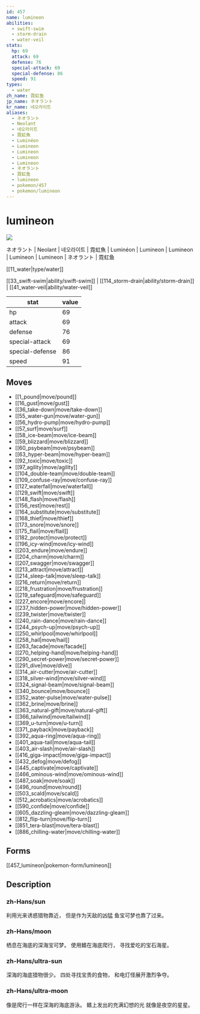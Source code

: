 ```yaml
---
id: 457
name: lumineon
abilities:
  - swift-swim
  - storm-drain
  - water-veil
stats:
  hp: 69
  attack: 69
  defense: 76
  special-attack: 69
  special-defense: 86
  speed: 91
types:
  - water
zh_name: 霓虹鱼
jp_name: ネオラント
kr_name: 네오라이트
aliases:
  - ネオラント
  - Neolant
  - 네오라이트
  - 霓虹魚
  - Luminéon
  - Lumineon
  - Lumineon
  - Lumineon
  - Lumineon
  - ネオラント
  - 霓虹鱼
  - lumineon
  - pokemon/457
  - pokemon/lumineon
---
```

# lumineon

![](https://raw.githubusercontent.com/PokeAPI/sprites/master/sprites/pokemon/457.png)

ネオラント | Neolant | 네오라이트 | 霓虹魚 | Luminéon | Lumineon | Lumineon | Lumineon | Lumineon | ネオラント | 霓虹鱼

[[11_water|type/water]]

[[33_swift-swim|ability/swift-swim]] | [[114_storm-drain|ability/storm-drain]] | [[41_water-veil|ability/water-veil]]

|stat|value|
|---|---|
|hp|69|
|attack|69|
|defense|76|
|special-attack|69|
|special-defense|86|
|speed|91|


## Moves

- [[1_pound|move/pound]]
- [[16_gust|move/gust]]
- [[36_take-down|move/take-down]]
- [[55_water-gun|move/water-gun]]
- [[56_hydro-pump|move/hydro-pump]]
- [[57_surf|move/surf]]
- [[58_ice-beam|move/ice-beam]]
- [[59_blizzard|move/blizzard]]
- [[60_psybeam|move/psybeam]]
- [[63_hyper-beam|move/hyper-beam]]
- [[92_toxic|move/toxic]]
- [[97_agility|move/agility]]
- [[104_double-team|move/double-team]]
- [[109_confuse-ray|move/confuse-ray]]
- [[127_waterfall|move/waterfall]]
- [[129_swift|move/swift]]
- [[148_flash|move/flash]]
- [[156_rest|move/rest]]
- [[164_substitute|move/substitute]]
- [[168_thief|move/thief]]
- [[173_snore|move/snore]]
- [[175_flail|move/flail]]
- [[182_protect|move/protect]]
- [[196_icy-wind|move/icy-wind]]
- [[203_endure|move/endure]]
- [[204_charm|move/charm]]
- [[207_swagger|move/swagger]]
- [[213_attract|move/attract]]
- [[214_sleep-talk|move/sleep-talk]]
- [[216_return|move/return]]
- [[218_frustration|move/frustration]]
- [[219_safeguard|move/safeguard]]
- [[227_encore|move/encore]]
- [[237_hidden-power|move/hidden-power]]
- [[239_twister|move/twister]]
- [[240_rain-dance|move/rain-dance]]
- [[244_psych-up|move/psych-up]]
- [[250_whirlpool|move/whirlpool]]
- [[258_hail|move/hail]]
- [[263_facade|move/facade]]
- [[270_helping-hand|move/helping-hand]]
- [[290_secret-power|move/secret-power]]
- [[291_dive|move/dive]]
- [[314_air-cutter|move/air-cutter]]
- [[318_silver-wind|move/silver-wind]]
- [[324_signal-beam|move/signal-beam]]
- [[340_bounce|move/bounce]]
- [[352_water-pulse|move/water-pulse]]
- [[362_brine|move/brine]]
- [[363_natural-gift|move/natural-gift]]
- [[366_tailwind|move/tailwind]]
- [[369_u-turn|move/u-turn]]
- [[371_payback|move/payback]]
- [[392_aqua-ring|move/aqua-ring]]
- [[401_aqua-tail|move/aqua-tail]]
- [[403_air-slash|move/air-slash]]
- [[416_giga-impact|move/giga-impact]]
- [[432_defog|move/defog]]
- [[445_captivate|move/captivate]]
- [[466_ominous-wind|move/ominous-wind]]
- [[487_soak|move/soak]]
- [[496_round|move/round]]
- [[503_scald|move/scald]]
- [[512_acrobatics|move/acrobatics]]
- [[590_confide|move/confide]]
- [[605_dazzling-gleam|move/dazzling-gleam]]
- [[812_flip-turn|move/flip-turn]]
- [[851_tera-blast|move/tera-blast]]
- [[886_chilling-water|move/chilling-water]]

## Forms



[[457_lumineon|pokemon-form/lumineon]]

## Description

### zh-Hans/sun

利用光来诱惑猎物靠近，
但是作为天敌的凶猛
鱼宝可梦也靠了过来。

### zh-Hans/moon

栖息在海底的深海宝可梦。
使用鳍在海底爬行，
寻找爱吃的宝石海星。

### zh-Hans/ultra-sun

深海的海底猎物很少。
四处寻找宝贵的食物，
和电灯怪展开激烈争夺。

### zh-Hans/ultra-moon

像是爬行一样在深海的海底游泳。
鳍上发出的充满幻想的光
就像是夜空的星星。

